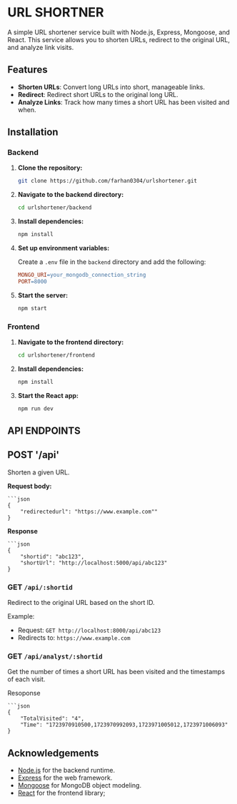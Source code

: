# URL SHORTNER

A simple URL shortener service built with Node.js, Express, Mongoose, and React. This service allows you to shorten URLs, redirect to the original URL, and analyze link visits.

## Features

- **Shorten URLs**: Convert long URLs into short, manageable links.
- **Redirect**: Redirect short URLs to the original long URL.
- **Analyze Links**: Track how many times a short URL has been visited and when.

## Installation

### Backend

1. **Clone the repository:**

   ```bash
   git clone https://github.com/farhan0304/urlshortener.git

2. **Navigate to the backend directory:**

    ```bash
    cd urlshortener/backend

3. **Install dependencies:**

    ```bash
    npm install

4. **Set up environment variables:**

    Create a `.env` file in the `backend` directory and add the following:
    ```makefile
    MONGO_URI=your_mongodb_connection_string
    PORT=8000

5. **Start the server:**

    ```bash
    npm start

### Frontend

1. **Navigate to the frontend directory:**

    ```bash
    cd urlshortener/frontend

2. **Install dependencies:**

    ```bash
    npm install

3. **Start the React app:**

    ```bash
    npm run dev

## API ENDPOINTS

## POST '/api'

Shorten a given URL.

**Request body:**
    
    ```json
    {
        "redirectedurl": "https://www.example.com""
    }

**Response**

    ```json
    {
        "shortid": "abc123",
        "shortUrl": "http://localhost:5000/api/abc123"
    }

### GET `/api/:shortid`

Redirect to the original URL based on the short ID.

Example:
* Request: `GET http://localhost:8000/api/abc123`
* Redirects to: `https://www.example.com`

### GET `/api/analyst/:shortid`

Get the number of times a short URL has been visited and the timestamps of each visit.

Resoponse
    
    ```json
    {
        "TotalVisited": "4",
        "Time": "1723970910500,1723970992093,1723971005012,1723971006093"
    }

## Acknowledgements

* [Node.js][node-link] for the backend runtime.
* [Express][express-link] for the web framework.
* [Mongoose][mongoose-link] for MongoDB object modeling.
* [React][react-link] for the frontend library;

[node-link]: https://nodejs.org/en
[express-link]: https://expressjs.com/
[mongoose-link]: https://mongoosejs.com/
[react-link]: https://react.dev/
